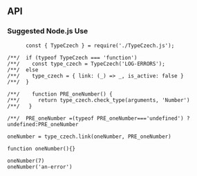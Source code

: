 






## API

### Suggested Node.js Use
          const { TypeCzech } = require('./TypeCzech.js');
    
    /**/  if (typeof TypeCzech === 'function')
    /**/    const type_czech = TypeCzech('LOG-ERRORS');
    /**/  else
    /**/    type_czech = { link: (_) => _, is_active: false }
    /**/  }

    /**/    function PRE_oneNumber() {
    /**/      return type_czech.check_type(arguments, 'Number')
    /**/   }

    /**/  PRE_oneNumber =(typeof PRE_oneNumber==='undefined') ? undefined:PRE_oneNumber
    
    oneNumber = type_czech.link(oneNumber, PRE_oneNumber)

    function oneNumber(){}
    
    oneNumber(7)
    oneNumber('an-error')